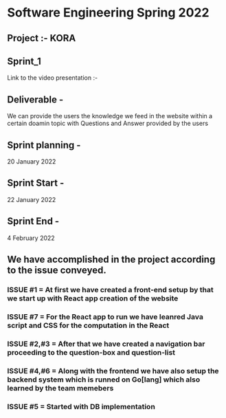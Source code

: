 # Software Engineering Spring 2022 #

## Project :- KORA

## Sprint_1
Link to the video presentation :-

## Deliverable -
We can provide the users the knowledge we feed in the website within a certain doamin topic with Questions and Answer provided by the users

## Sprint planning -
20 January 2022

## Sprint Start -
22 January 2022

## Sprint End -
4 February 2022 

## We have accomplished in the project according to the issue conveyed.

### ISSUE #1 = At first we have created a front-end setup by that we start up with React app creation of the website ###
### ISSUE #7 = For the React app to run we have leanred Java script and CSS for the computation in the React ###
### ISSUE #2,#3 = After that we have created a navigation bar proceeding to the question-box and question-list ###
### ISSUE #4,#6 = Along with the frontend we have also setup the backend system which is runned on Go[lang] which also learned by the team memebers ###
### ISSUE #5 = Started with DB implementation ###
